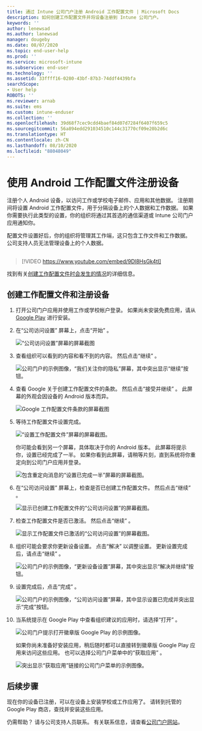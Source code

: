 ```yaml
---
title: 通过 Intune 公司门户注册 Android 工作配置文件 | Microsoft Docs
description: 如何创建工作配置文件并将设备注册到 Intune 公司门户。
keywords: ''
author: lenewsad
ms.author: lanewsad
manager: dougeby
ms.date: 08/07/2020
ms.topic: end-user-help
ms.prod: ''
ms.service: microsoft-intune
ms.subservice: end-user
ms.technology: ''
ms.assetid: 33ffff16-0280-43bf-87b3-74ddf4439bfa
searchScope:
- User help
ROBOTS: ''
ms.reviewer: arnab
ms.suite: ems
ms.custom: intune-enduser
ms.collection: ''
ms.openlocfilehash: 39d68f7cec9cdd4baef84d07d7284f6407f659c5
ms.sourcegitcommit: 56a894edd291034510c144c31770cf09e20b2d6c
ms.translationtype: HT
ms.contentlocale: zh-CN
ms.lasthandoff: 08/10/2020
ms.locfileid: "88048049"
---
```

# <a name="enroll-device-with-android-work-profile"></a>使用 Android 工作配置文件注册设备

注册个人 Android 设备，以访问工作或学校电子邮件、应用和其他数据。 注册期间将设置 Android 工作配置文件，用于分隔设备上的个人数据和工作数据。 如果你需要执行此类型的设置，你的组织将通过其首选的通信渠道或 Intune 公司门户应用通知你。 

配置文件设置好后，你的组织将管理其工作端，这只包含工作文件和工作数据。 公司支持人员无法管理设备上的个人数据。  
</br>
> [!VIDEO https://www.youtube.com/embed/9Dl8HsGk4tI]

找到有关[创建工作配置文件时会发生的情况](what-happens-when-you-create-a-work-profile-android.md)的详细信息。

## <a name="create-work-profile-and-enroll-device"></a>创建工作配置文件和注册设备

1. 打开公司门户应用并使用工作或学校帐户登录。 如果尚未安装免费应用，请从 [Google Play](https://play.google.com/store/apps/details?id=com.microsoft.windowsintune.companyportal) 进行安装。  

2. 在“公司访问设置”  屏幕上，点击“开始”  。  

    ![“公司访问设置”屏幕的屏幕截图](./media/access-setup-work-profile-1911.png)  

3. 查看组织可以看到的内容和看不到的内容。 然后点击“继续”  。 

    ![公司门户的示例图像，“我们关注你的隐私”屏幕，其中突出显示“继续”按钮。](./media/android-privacy-screen-1911.png)  

4. 查看 Google 关于创建工作配置文件的条款。 然后点击“接受并继续”  。 此屏幕的外观会因设备的 Android 版本而异。 

    ![Google 工作配置文件条款的屏幕截图](./media/android-wp-05-1908.png)  

5. 等待工作配置文件设置完成。  

    ![“设置工作配置文件”屏幕的屏幕截图。](./media/android-wp-05a-1908.png)  

   你可能会看到另一个屏幕，具体取决于你的 Android 版本。 此屏幕将提示你，设置已经完成了一半。 如果你看到此屏幕，请稍等片刻，直到系统将你重定向到公司门户应用并登录。  

    ![包含重定向消息的“设置已完成一半”屏幕的屏幕截图。](./media/android-wp-05b-1908.png)  

6. 在“公司访问设置”  屏幕上，检查是否已创建工作配置文件。 然后点击“继续”  。  

    ![显示已创建工作配置文件的“公司访问设置”的屏幕截图。](./media/work-profile-complete-1911.png)  

7. 检查工作配置文件是否已激活。 然后点击“继续”  。 

    ![显示工作配置文件已激活的“公司访问设置”的屏幕截图。](./media/work-profile-active-1911.png)  

8. 组织可能会要求你更新设备设置。 点击“解决”  以调整设置。 更新设置完成后，请点击“继续”  。    

    ![公司门户的示例图像，“更新设备设置”屏幕，其中突出显示“解决并继续”按钮。](./media/resolve-settings-1911.png) 


9. 设置完成后，点击“完成”  。  

    ![公司门户的示例图像，“公司访问设置”屏幕，其中显示设置已完成并突出显示“完成”按钮。](./media/work-profile-done-1911.png)  

10. 当系统提示在 Google Play 中查看组织建议的应用时，请选择“打开”  。 

    ![公司门户提示打开徽章版 Google Play 的示例图像。](./media/get-apps-banner-android-2005.png) 

    如果你尚未准备好安装应用，稍后随时都可以直接转到徽章版 Google Play 应用来访问这些应用。 也可以选择公司门户菜单中的“获取应用”  。  

    ![突出显示“获取应用”链接的公司门户菜单的示例图像。](./media/updated-drawer-android-2005.png) 



## <a name="next-steps"></a>后续步骤  

现在你的设备已注册，可以在设备上安装学校或工作应用了。 请转到托管的 Google Play 商店，查找并安装这些应用。 

仍需帮助？ 请与公司支持人员联系。 有关联系信息，请查看[公司门户网站](https://go.microsoft.com/fwlink/?linkid=2010980)。
